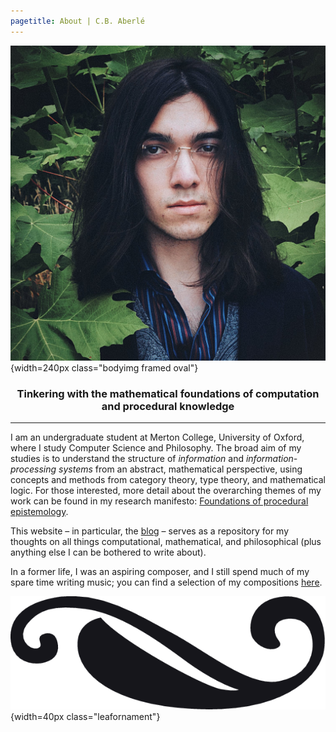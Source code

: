 ```yaml
---
pagetitle: About | C.B. Aberlé
---
```


![](img/profile-picture2.jpg){width=240px class="bodyimg framed oval"}

<div class="narrow">

<h3 style="text-align:center">Tinkering with the mathematical foundations of computation and procedural knowledge</h3>

---

<span class="dropcap">I</span> am an undergraduate student at Merton College, University of Oxford, where I study Computer Science and Philosophy. The broad aim of my studies is to understand the structure of *information* and *information-processing systems* from an abstract, mathematical perspective, using concepts and methods from category theory, type theory, and mathematical logic. For those interested, more detail about the overarching themes of my work can be found in my research manifesto: [Foundations of procedural epistemology](404.html).

This website – in particular, the [blog](404.html) – serves as a repository for my thoughts on all things computational, mathematical, and philosophical (plus anything else I can be bothered to write about).

In a former life, I was an aspiring composer, and I still spend much of my spare time writing music; you can find a selection of my compositions [here](https://cbaberle.com/music.html).

![](img/leaf-ornament.png){width=40px class="leafornament"}

</div>